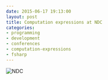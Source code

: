 ```yaml
---
date: 2015-06-17 19:13:00
layout: post
title: Computation expressions at NDC
categories:
- programming 
- development
- conferences
- computation-expressions
- fsharp
---
```


![NDC](http://i.imgur.com/aQkTWvT.png)

